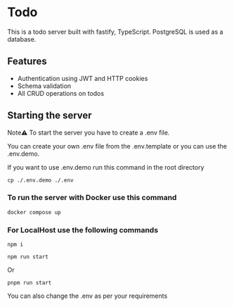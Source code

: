 # Todo
This is a todo server built with fastify, TypeScript. PostgreSQL is used as a database.

## Features
- Authentication using JWT and HTTP cookies
- Schema validation
- All CRUD operations on todos

## Starting the server

Note⚠️ To start the server you have to create a .env file.

You can create your own .env file from the .env.template or you can use the .env.demo.

If you want to use .env.demo run this command in the root directory

```
cp ./.env.demo ./.env
```

### To run the server with Docker use this command

```
docker compose up
```

### For LocalHost use the following commands
```
npm i
```
```
npm run start
```
Or

```
pnpm run start
```

You can also change the .env as per your requirements
